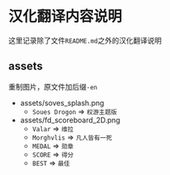 # 汉化翻译内容说明

这里记录除了文件`README.md`之外的汉化翻译说明

## assets
重制图片，原文件加后缀`-en`

- assets/soves_splash.png
  - `Soues Drogon` => `权游主题版`
- assets/fd_scoreboard_2D.png
  - `Valar` => `维拉`
  - `Morghvlis` => `凡人皆有一死`
  - `MEDAL` => `勋章`
  - `SCORE` => `得分`
  - `BEST` => `最佳`


